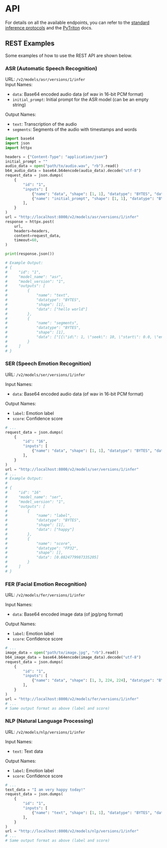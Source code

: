 # API

For details on all the available endpoints, you can refer to the [standard inference protocols](https://github.com/kserve/kserve/blob/master/docs/predict-api/v2/required_api.md) and the [PyTriton](https://triton-inference-server.github.io/pytriton/latest/) docs.

## REST Examples

Some examples of how to use the REST API are shown below.

### ASR (Automatic Speech Recognition)

URL: `/v2/models/asr/versions/1/infer`  
Input Names:

- `data`: Base64 encoded audio data (of wav in 16-bit PCM format)
- `initial_prompt`: Initial prompt for the ASR model (can be an empty string)

Output Names:

- `text`: Transcription of the audio
- `segments`: Segments of the audio with timestamps and words

```python
import base64
import json
import httpx

headers = {"Content-Type": "application/json"}
initial_prompt = ""
audio_data = open("path/to/audio.wav", "rb").read()
b64_audio_data = base64.b64encode(audio_data).decode("utf-8")
request_data = json.dumps(
    {
        "id": "1",
        "inputs": [
            {"name": "data", "shape": [1, 1], "datatype": "BYTES", "data": [b64_audio_data]},
            {"name": "initial_prompt", "shape": [1, 1], "datatype": "BYTES", "data": [initial_prompt]},
        ],
    }
)
url = "http://localhost:8000/v2/models/asr/versions/1/infer"
response = httpx.post(
    url,
    headers=headers,
    content=request_data,
    timeout=60,
)

print(response.json())

# Example Output:
# {
#     "id": "1",
#     "model_name": "asr",
#     "model_version": "1",
#     "outputs": [
#         {
#             "name": "text",
#             "datatype": "BYTES",
#             "shape": [1],
#             "data": ["hello world"]
#         },
#         {
#             "name": "segments",
#             "datatype": "BYTES",
#             "shape": [1],
#             "data": ["[{\"id\": 1, \"seek\": 10, \"start\": 0.0, \"end\": 1.0, \"text\": \"hello\", \"tokens\": [1, 2, 3, 4, 5], \"temperature\": 0.0, \"avg_logprob\": -0.1140624976158142, \"compression_ratio\": 1.0, \"no_speech_prob\": 0.0011053085327148438, \"words\": [{\"start\": 0.0, \"end\": 0.6, \"word\": \"Hello\", \"probability\": 0.96728515625}, {\"start\": 0.7, \"end\": 1.2, \"word\": \"World\", \"probability\": 0.99755859375]"]
#         }
#     ]
# }

```

### SER (Speech Emotion Recognition)

URL: `/v2/models/ser/versions/1/infer`

Input Names:

- `data`: Base64 encoded audio data (of wav in 16-bit PCM format)

Output Names:

- `label`: Emotion label
- `score`: Confidence score

```python
# ...
request_data = json.dumps(
    {
        "id": "16",
        "inputs": [
            {"name": "data", "shape": [1, 1], "datatype": "BYTES", "data": [b64_audio_data]},
        ],
    }
)
url = "http://localhost:8000/v2/models/ser/versions/1/infer"
# ...
# Example Output:
#
# {
#     "id": "16"
#     "model_name": "ser",
#     "model_version": "1",
#     "outputs": [
#         {
#             "name": "label",
#             "datatype": "BYTES",
#             "shape": [1],
#             "data": ["happy"]
#         },
#         {
#             "name": "score",
#             "datatype": "FP32",
#             "shape": [],
#             "data": [0.8824779987335205]
#         }
#     ]
# }
```

### FER (Facial Emotion Recognition)

URL: `/v2/models/fer/versions/1/infer`

Input Names:

- `data`: Base64 encoded image data (of jpg/png format)

Output Names:

- `label`: Emotion label
- `score`: Confidence score

```python
# ...
image_data = open("path/to/image.jpg", "rb").read()
b64_image_data = base64.b64encode(image_data).decode("utf-8")
request_data = json.dumps(
    {
        "id": "1",
        "inputs": [
            {"name": "data", "shape": [1, 3, 224, 224], "datatype": "BYTES", "data": [b64_image_data]},
        ],
    }
)
url = "http://localhost:8000/v2/models/fer/versions/1/infer"
# ...
# Same output format as above (label and score)
```

### NLP (Natural Language Processing)

URL: `/v2/models/nlp/versions/1/infer`

Input Names:

- `text`: Text data

Output Names:

- `label`: Emotion label
- `score`: Confidence score

```python
# ...
text_data = "I am very happy today!"
request_data = json.dumps(
    {
        "id": "1",
        "inputs": [
            {"name": "text", "shape": [1, 1], "datatype": "BYTES", "data": [text_data]},
        ],
    }
)
url = "http://localhost:8000/v2/models/nlp/versions/1/infer"
# ...
# Same output format as above (label and score)
```
